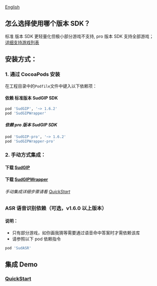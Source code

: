 [English](README_en.md)

## 怎么选择使用哪个版本 SDK？

标准 版本 SDK 更轻量化但极小部分游戏不支持, pro 版本 SDK 支持全部游戏； [详细支持游戏列表](https://docs.sud.tech/zh-CN/app/Client/StartUp.html)

## 安装方式：

### 1. 通过 CocoaPods 安装

在工程目录中的`Podfile`文件中键入以下依赖项：

#### 依赖 标准版本 SudGIP SDK

```ruby
pod 'SudGIP', '~> 1.6.2'
pod 'SudGIPWrapper'
```

##### 依赖 pro 版本 SudGIP SDK

```ruby
pod 'SudGIP-pro', '~> 1.6.2'
pod 'SudGIPWrapper-pro'
```

### 2. 手动方式集成：

#### 下载 [SudGIP](https://github.com/SudTechnology/sud-mgp-ios/releases)

#### 下载 [SudGIPWrapper](https://github.com/SudTechnology/SudMGPWrapper)

###### 手动集成详细步骤请看 [QuickStart](https://github.com/SudTechnology/hello-sud-plus-ios/blob/master/project/Example/QuickStart/README.md)

### ASR 语音识别依赖（可选，v1.6.0 以上版本）

#### 说明：

- 只有部分游戏，如你画我猜等需要通过语音命中答案时才需依赖该库
- 请参照以下 pod 依赖指令

```ruby
pod 'SudASR'
```

## 集成 Demo

### [QuickStart](https://github.com/SudTechnology/hello-sud-plus-ios/blob/master/project/Example/QuickStart/README.md)
